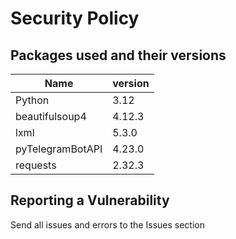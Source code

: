 # Security Policy

## Packages used and their versions

|Name|version|
|-|-------------|
|Python|3.12|
|beautifulsoup4|4.12.3|
|lxml|5.3.0|
|pyTelegramBotAPI|4.23.0|
|requests|2.32.3|


## Reporting a Vulnerability

Send all issues and errors to the Issues section
